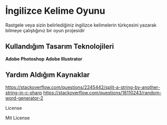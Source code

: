 # İngilizce Kelime Oyunu
Rastgele veya sizin belirlediğiniz ingilizce kelimelerin türkçesini yazarak bilmeye çalıştığınız bir oyun projesidir 

## Kullandığım Tasarım Teknolojileri
**Adobe Photoshop**
**Adobe Illustrator**

## Yardım Aldığım Kaynaklar
https://stackoverflow.com/questions/2245442/split-a-string-by-another-string-in-c-sharp
https://stackoverflow.com/questions/18110243/random-word-generator-2



License

Mit License
